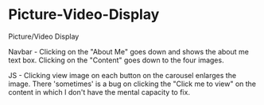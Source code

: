 # Picture-Video-Display
Picture/Video Display

Navbar - 
  Clicking on the "About Me" goes down and shows the about me text box.
  Clicking on the "Content" goes down to the four images.

JS - 
  Clicking view image on each button on the carousel enlarges the image.
  There 'sometimes' is a bug on clicking the "Click me to view" on the content in which I don't have the mental capacity to fix.
